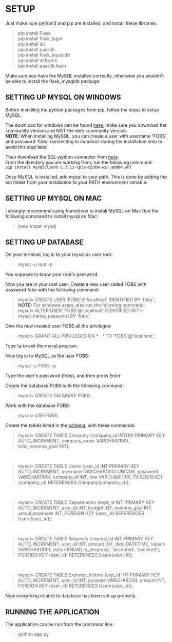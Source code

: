 # SETUP

Just make sure python3 and pip are installed, and install these libraries.
> pip install Flask  
> pip install flask_login  
> pip install db  
> pip install passlib  
> pip install flask_mysqldb  
> pip install wtforms  
> pip install passlib.hash  

Make sure you have the MySQL installed correctly, otherwise you wouldn't be able
to install the flask_mysqldb package  

## SETTING UP MYSQL ON WINDOWS

Before installing the python packages from pip, follow the steps to setup MySQL.

The download for windows can be found [here](https://dev.mysql.com/downloads/installer/), make sure you download the community version and NOT the web community version.  
**NOTE**: When installing MySQL, you can create a user with username 'FOBS' and password 'fobs' connecting to *localhost* during the installation step to avoid this step later.

Then download the SQL-python connector from [here](https://www.lfd.uci.edu/~gohlke/pythonlibs/#mysql-python).  
From the directory you are working from, run the following command:  
`pip install mysqlclient-1.3.13-cp36-cp36m-win_amd64.whl`

Once MySQL is installed, add mysql to your path. This is done by adding the bin folder from your installation to your PATH environment variable.

## SETTING UP MYSQL ON MAC
I strongly recommend using homebrew to install MySQL on Mac
Run the following command to install mysql on Mac:
> brew install mysql

## SETTING UP DATABASE
On your terminal, log in to your mysql as user root:
> mysql -u root -p 

You suppose to know your root's password.  

Now you are in your root user. Create a new user called FOBS with password fobs with the following command:  
> mysql> CREATE USER 'FOBS'@'localhost' IDENTIFIED BY 'fobs';
**NOTE:** For windows users, also run the following command:  
> mysql> ALTER USER 'FOBS'@'localhost' IDENTIFIED WITH mysql_native_password BY 'fobs';

Give the new created user FOBS all the privileges:  
> mysql> GRANT ALL PRIVILEGES ON * . * TO 'FOBS'@'localhost';

Type \q to exit the mysql program.  

Now log in to MySQL as the user FOBS:  
> mysql -u FOBS -p

Type the user's password (fobs), and then press Enter 
 
Create the database FOBS with the following command:  
> mysql> CREATE DATABASE FOBS;

Work with the database FOBS:  
> mysql> USE FOBS;

Create the tables listed in the [schema](./deliverables/artifacts/schema.md), with these commands:
> mysql> CREATE TABLE Company (company_id INT(10) PRIMARY KEY AUTO_INCREMENT, company_name VARCHAR(100), total_revenue_goal INT);
<br>

> mysql> CREATE TABLE Users (user_id INT PRIMARY KEY AUTO_INCREMENT, username VARCHAR(100) UNIQUE, password VARCHAR(100), company_id INT, role VARCHAR(100), FOREIGN KEY (company_id) REFERENCES Company(company_id));
<br>

> mysql> CREATE TABLE Departments (dept_id INT PRIMARY KEY AUTO_INCREMENT, user_id INT, budget INT, revenue_goal INT, actual_expenses INT, FOREIGN KEY (user_id) REFERENCES Users(user_id));
<br>

> mysql> CREATE TABLE Requests (request_id INT PRIMARY KEY AUTO_INCREMENT, user_id INT, amount INT, data DATETIME, reason VARCHAR(100), status ENUM('in_progress', 'accepted', 'declined'), FOREIGN KEY (user_id) REFERENCES Users(user_id));
<br>

> mysql> CREATE TABLE Expense_history (exp_id INT PRIMARY KEY AUTO_INCREMENT, user_id INT, purpose VARCHAR(30), amount INT, FOREIGN KEY (user_id) REFERENCES Users(user_id));
  
Now everything related to database has been set up properly.


## RUNNING THE APPLICATION

The application can be run from the command line:
> python app.py
